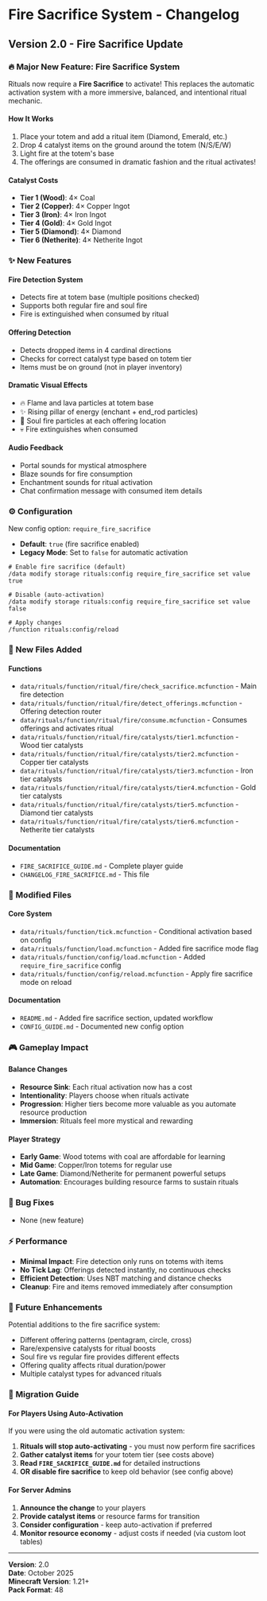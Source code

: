 # Fire Sacrifice System - Changelog

## Version 2.0 - Fire Sacrifice Update

### 🔥 Major New Feature: Fire Sacrifice System

Rituals now require a **Fire Sacrifice** to activate! This replaces the automatic activation system with a more immersive, balanced, and intentional ritual mechanic.

#### How It Works
1. Place your totem and add a ritual item (Diamond, Emerald, etc.)
2. Drop 4 catalyst items on the ground around the totem (N/S/E/W)
3. Light fire at the totem's base
4. The offerings are consumed in dramatic fashion and the ritual activates!

#### Catalyst Costs
- **Tier 1 (Wood)**: 4× Coal
- **Tier 2 (Copper)**: 4× Copper Ingot
- **Tier 3 (Iron)**: 4× Iron Ingot
- **Tier 4 (Gold)**: 4× Gold Ingot
- **Tier 5 (Diamond)**: 4× Diamond
- **Tier 6 (Netherite)**: 4× Netherite Ingot

### ✨ New Features

#### Fire Detection System
- Detects fire at totem base (multiple positions checked)
- Supports both regular fire and soul fire
- Fire is extinguished when consumed by ritual

#### Offering Detection
- Detects dropped items in 4 cardinal directions
- Checks for correct catalyst type based on totem tier
- Items must be on ground (not in player inventory)

#### Dramatic Visual Effects
- 🔥 Flame and lava particles at totem base
- ✨ Rising pillar of energy (enchant + end_rod particles)
- 🌟 Soul fire particles at each offering location
- 💀 Fire extinguishes when consumed

#### Audio Feedback
- Portal sounds for mystical atmosphere
- Blaze sounds for fire consumption
- Enchantment sounds for ritual activation
- Chat confirmation message with consumed item details

### ⚙️ Configuration

New config option: `require_fire_sacrifice`
- **Default**: `true` (fire sacrifice enabled)
- **Legacy Mode**: Set to `false` for automatic activation

```mcfunction
# Enable fire sacrifice (default)
/data modify storage rituals:config require_fire_sacrifice set value true

# Disable (auto-activation)
/data modify storage rituals:config require_fire_sacrifice set value false

# Apply changes
/function rituals:config/reload
```

### 📁 New Files Added

#### Functions
- `data/rituals/function/ritual/fire/check_sacrifice.mcfunction` - Main fire detection
- `data/rituals/function/ritual/fire/detect_offerings.mcfunction` - Offering detection router
- `data/rituals/function/ritual/fire/consume.mcfunction` - Consumes offerings and activates ritual
- `data/rituals/function/ritual/fire/catalysts/tier1.mcfunction` - Wood tier catalysts
- `data/rituals/function/ritual/fire/catalysts/tier2.mcfunction` - Copper tier catalysts
- `data/rituals/function/ritual/fire/catalysts/tier3.mcfunction` - Iron tier catalysts
- `data/rituals/function/ritual/fire/catalysts/tier4.mcfunction` - Gold tier catalysts
- `data/rituals/function/ritual/fire/catalysts/tier5.mcfunction` - Diamond tier catalysts
- `data/rituals/function/ritual/fire/catalysts/tier6.mcfunction` - Netherite tier catalysts

#### Documentation
- `FIRE_SACRIFICE_GUIDE.md` - Complete player guide
- `CHANGELOG_FIRE_SACRIFICE.md` - This file

### 🔧 Modified Files

#### Core System
- `data/rituals/function/tick.mcfunction` - Conditional activation based on config
- `data/rituals/function/load.mcfunction` - Added fire sacrifice mode flag
- `data/rituals/function/config/load.mcfunction` - Added `require_fire_sacrifice` config
- `data/rituals/function/config/reload.mcfunction` - Apply fire sacrifice mode on reload

#### Documentation
- `README.md` - Added fire sacrifice section, updated workflow
- `CONFIG_GUIDE.md` - Documented new config option

### 🎮 Gameplay Impact

#### Balance Changes
- **Resource Sink**: Each ritual activation now has a cost
- **Intentionality**: Players choose when rituals activate
- **Progression**: Higher tiers become more valuable as you automate resource production
- **Immersion**: Rituals feel more mystical and rewarding

#### Player Strategy
- **Early Game**: Wood totems with coal are affordable for learning
- **Mid Game**: Copper/Iron totems for regular use
- **Late Game**: Diamond/Netherite for permanent powerful setups
- **Automation**: Encourages building resource farms to sustain rituals

### 🐛 Bug Fixes
- None (new feature)

### ⚡ Performance
- **Minimal Impact**: Fire detection only runs on totems with items
- **No Tick Lag**: Offerings detected instantly, no continuous checks
- **Efficient Detection**: Uses NBT matching and distance checks
- **Cleanup**: Fire and items removed immediately after consumption

### 🔮 Future Enhancements

Potential additions to the fire sacrifice system:
- Different offering patterns (pentagram, circle, cross)
- Rare/expensive catalysts for ritual boosts
- Soul fire vs regular fire provides different effects
- Offering quality affects ritual duration/power
- Multiple catalyst types for advanced rituals

### 📖 Migration Guide

#### For Players Using Auto-Activation

If you were using the old automatic activation system:

1. **Rituals will stop auto-activating** - you must now perform fire sacrifices
2. **Gather catalyst items** for your totem tier (see costs above)
3. **Read `FIRE_SACRIFICE_GUIDE.md`** for detailed instructions
4. **OR disable fire sacrifice** to keep old behavior (see config above)

#### For Server Admins

1. **Announce the change** to your players
2. **Provide catalyst items** or resource farms for transition
3. **Consider configuration** - keep auto-activation if preferred
4. **Monitor resource economy** - adjust costs if needed (via custom loot tables)

---

**Version**: 2.0  
**Date**: October 2025  
**Minecraft Version**: 1.21+  
**Pack Format**: 48



